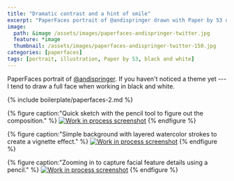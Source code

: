 ```yaml
---
title: "Dramatic contrast and a hint of smile"
excerpt: "PaperFaces portrait of @andispringer drawn with Paper by 53 on an iPad."
image: 
  path: &image /assets/images/paperfaces-andispringer-twitter.jpg 
  feature: *image
  thumbnail: /assets/images/paperfaces-andispringer-twitter-150.jpg
categories: [paperfaces]
tags: [portrait, illustration, Paper by 53, black and white]
---
```


PaperFaces portrait of [@andispringer](https://twitter.com/andispringer). If you haven't noticed a theme yet --- I tend to draw a full face when working in black and white.

{% include boilerplate/paperfaces-2.md %}

{% figure caption:"Quick sketch with the pencil tool to figure out the composition." %}
[![Work in process screenshot](/assets/images/paperfaces-andispringer-process-1-600.jpg)](/assets/images/paperfaces-andispringer-process-1-lg.jpg)
{% endfigure %}

{% figure caption:"Simple background with layered watercolor strokes to create a vignette effect." %}
[![Work in process screenshot](/assets/images/paperfaces-andispringer-process-2-600.jpg)](/assets/images/paperfaces-andispringer-process-2-lg.jpg)
{% endfigure %}

{% figure caption:"Zooming in to capture facial feature details using a pencil." %}
[![Work in process screenshot](/assets/images/paperfaces-andispringer-process-3-600.jpg)](/assets/images/paperfaces-andispringer-process-3-lg.jpg)
{% endfigure %}

